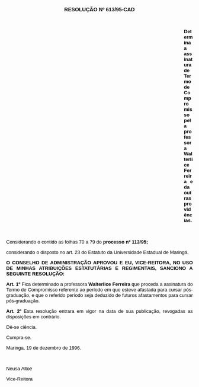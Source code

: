 <BODY TEXT="#000000">

<FONT FACE="Arial"><P ALIGN="JUSTIFY"></P>
<B><P ALIGN="CENTER">RESOLU&Ccedil;&Atilde;O Nº 613/95-CAD</P>
</B></FONT><FONT SIZE=2>
<P>&nbsp;</P><DIR>
<DIR>
<DIR>
<DIR>
<DIR>
<DIR>
<DIR>
<DIR>
<DIR>
<DIR>
<DIR>
<DIR>

</FONT><B><FONT FACE="Arial"><P ALIGN="JUSTIFY">Determina a assinatura de Termo de Compromisso pela professora Walterlice Ferreira e da outras provid&ecirc;ncias.</P>
</B></FONT><FONT SIZE=2>
<P>&nbsp;</P></DIR>
</DIR>
</DIR>
</DIR>
</DIR>
</DIR>
</DIR>
</DIR>
</DIR>
</DIR>
</DIR>
</DIR>

</FONT><FONT FACE="Arial"><P ALIGN="JUSTIFY">Considerando o contido as folhas 70 a 79 do <B>processo nº 113/95;</P>
</B><P ALIGN="JUSTIFY">considerando o disposto no art. 23 do Estatuto da Universidade Estadual de Maring&aacute;,</P>
<P ALIGN="JUSTIFY"></P>
<B><P ALIGN="JUSTIFY">O CONSELHO DE ADMINISTRA&Ccedil;&Atilde;O APROVOU E EU, VICE-REITORA, NO USO DE MINHAS ATRIBUI&Ccedil;&Otilde;ES ESTATUT&Aacute;RIAS E REGIMENTAIS, SANCIONO A SEGUINTE RESOLU&Ccedil;&Atilde;O:</P>
</B><P ALIGN="JUSTIFY"></P>
<B><P ALIGN="JUSTIFY">Art. 1º</B> Fica determinado a professora <B>Walterlice Ferreira</B> que proceda a assinatura do Termo de Compromisso referente ao per&iacute;odo em que esteve afastada para cursar p&oacute;s-gradua&ccedil;&atilde;o, e que o referido per&iacute;odo seja deduzido de futuros afastamentos para cursar p&oacute;s-gradua&ccedil;&atilde;o.</P>
<B><P ALIGN="JUSTIFY">Art. 2º</B> Esta resolu&ccedil;&atilde;o entrara em vigor na data de sua publica&ccedil;&atilde;o, revogadas as disposi&ccedil;&otilde;es em contr&aacute;rio.</P>
<P ALIGN="JUSTIFY">D&ecirc;-se ci&ecirc;ncia.</P>
<P ALIGN="JUSTIFY">Cumpra-se.</P>
<P ALIGN="JUSTIFY">Maringa, 19 de dezembro de 1996.</P>
<P ALIGN="JUSTIFY"></P>
<P ALIGN="JUSTIFY">&nbsp;</P>
<P ALIGN="JUSTIFY">Neusa Alto&eacute;</P>
<P ALIGN="JUSTIFY">Vice-Reitora</P></FONT></BODY>
